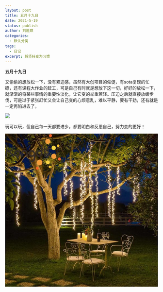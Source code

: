```yaml
---
layout: post
title: 五月十九日
date: 2021-5-19
status: publish
author: 刘胜琪
categories: 
  - 默认分类
tags: 
  - 日记
excerpt: 将坚持变为习惯
---
```


**五月十九日**

又偷偷的想放松一下，没有紧迫感，虽然有大创项目的催促，有sota复现的忙碌，还有课程大作业的赶工，可是自己有时就是想放下这一切，好好的放松一下，就渐渐的将某些事情的重要性淡化，让它变的举重若轻。压迫之后就直接放缓步伐，可是过于紧张赶忙又会让自己变的心烦意乱，难以平静，要有干劲，还有就是一定再陷进去了。

![](https://im0-tub-com.yandex.net/i?id=5f28b35384960743cf4aa743467a92fd&n=13)

玩可以玩，但自己每一天都要进步，都要明白和反思自己，努力变的更好！

![](../myimages/92e7a38dd81110ab2376c08e47878247.jpg)

